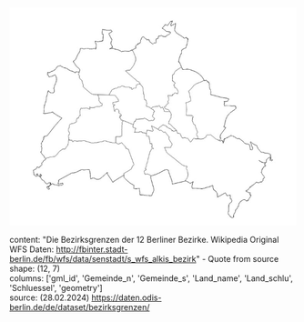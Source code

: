 ![img](https://github.com/Lucky-0ne/geodata_berlin/blob/main/main/python_package/geodata_berlin/data/districts/preview_bezirke.jpg)

content: "Die Bezirksgrenzen der 12 Berliner Bezirke. Wikipedia Original WFS Daten: http://fbinter.stadt-berlin.de/fb/wfs/data/senstadt/s_wfs_alkis_bezirk" - Quote from source  
shape: (12, 7)  
columns: ['gml_id', 'Gemeinde_n', 'Gemeinde_s', 'Land_name', 'Land_schlu', 'Schluessel', 'geometry']  
source: (28.02.2024) https://daten.odis-berlin.de/de/dataset/bezirksgrenzen/

